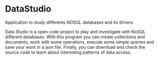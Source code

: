 # DataStudio
Application to study differents NOSQL databases and its drivers

Data Studio is a open code project to play and investigate with NoSQL different databases. 
With this program you can create collections and documents, work with some operations, execute some simple queries and save your work in a json file.
Finally, you can download and check the source code to learn about interesting patterns of data access.
